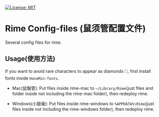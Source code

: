 [![License: MIT](https://img.shields.io/badge/License-MIT-blue)](/LICENSE)

# Rime Config-files (鼠须管配置文件)

Several config files for rime.

## Usage(使用方法)

If you want to avoid rare characters to appear as diamonds ◻️️, first install fonts inside `HanaMin-fonts`.

- Mac(鼠鬚管): Put files inside rime-mac to `~/Library/Rime`(just files and folder inside not including the rime-mac folder), then redeploy rime.

- Windows(小狼毫): Put files inside rime-windows to `%APPDATA%\Rime`(just files inside not including the rime-windows folder), then redeploy rime.
